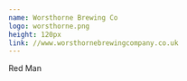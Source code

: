 ```yaml
---
name: Worsthorne Brewing Co
logo: worsthorne.png
height: 120px
link: //www.worsthornebrewingcompany.co.uk
---
```

<ul style="list-style-type:none; margin:0; padding:0;">
  <li>Red Man</li>
</ul>

